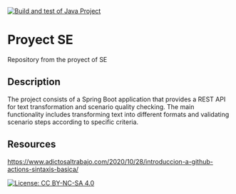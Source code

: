 [![Build and test of Java Project](https://github.com/mgl120-ua/Project-SE/actions/workflows/main.yml/badge.svg)](https://github.com/mgl120-ua/Project-SE/actions/workflows/main.yml)

# Proyect SE

Repository from the proyect of SE

## Description 

The project consists of a Spring Boot application that provides a REST API for text transformation and scenario quality checking. The main functionality includes transforming text into different formats and validating scenario steps according to specific criteria.

## Resources
https://www.adictosaltrabajo.com/2020/10/28/introduccion-a-github-actions-sintaxis-basica/

[![License: CC BY-NC-SA 4.0](https://img.shields.io/badge/License-CC_BY--NC--SA_4.0-lightgrey.svg)](https://creativecommons.org/licenses/by-nc-sa/4.0/)

